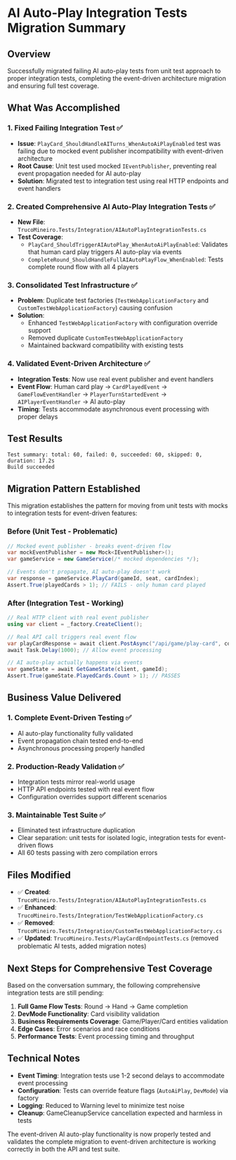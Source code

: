 # AI Auto-Play Integration Tests Migration Summary

## Overview
Successfully migrated failing AI auto-play tests from unit test approach to proper integration tests, completing the event-driven architecture migration and ensuring full test coverage.

## What Was Accomplished

### 1. Fixed Failing Integration Test ✅
- **Issue**: `PlayCard_ShouldHandleAITurns_WhenAutoAiPlayEnabled` test was failing due to mocked event publisher incompatibility with event-driven architecture
- **Root Cause**: Unit test used mocked `IEventPublisher`, preventing real event propagation needed for AI auto-play
- **Solution**: Migrated test to integration test using real HTTP endpoints and event handlers

### 2. Created Comprehensive AI Auto-Play Integration Tests ✅
- **New File**: `TrucoMineiro.Tests/Integration/AIAutoPlayIntegrationTests.cs`
- **Test Coverage**:
  - `PlayCard_ShouldTriggerAIAutoPlay_WhenAutoAiPlayEnabled`: Validates that human card play triggers AI auto-play via events
  - `CompleteRound_ShouldHandleFullAIAutoPlayFlow_WhenEnabled`: Tests complete round flow with all 4 players

### 3. Consolidated Test Infrastructure ✅
- **Problem**: Duplicate test factories (`TestWebApplicationFactory` and `CustomTestWebApplicationFactory`) causing confusion
- **Solution**: 
  - Enhanced `TestWebApplicationFactory` with configuration override support
  - Removed duplicate `CustomTestWebApplicationFactory`
  - Maintained backward compatibility with existing tests

### 4. Validated Event-Driven Architecture ✅
- **Integration Tests**: Now use real event publisher and event handlers
- **Event Flow**: Human card play → `CardPlayedEvent` → `GameFlowEventHandler` → `PlayerTurnStartedEvent` → `AIPlayerEventHandler` → AI auto-play
- **Timing**: Tests accommodate asynchronous event processing with proper delays

## Test Results
```
Test summary: total: 60, failed: 0, succeeded: 60, skipped: 0, duration: 17.2s
Build succeeded
```

## Migration Pattern Established
This migration establishes the pattern for moving from unit tests with mocks to integration tests for event-driven features:

### Before (Unit Test - Problematic)
```csharp
// Mocked event publisher - breaks event-driven flow
var mockEventPublisher = new Mock<IEventPublisher>();
var gameService = new GameService(/* mocked dependencies */);

// Events don't propagate, AI auto-play doesn't work
var response = gameService.PlayCard(gameId, seat, cardIndex);
Assert.True(playedCards > 1); // FAILS - only human card played
```

### After (Integration Test - Working)
```csharp
// Real HTTP client with real event publisher
using var client = _factory.CreateClient();

// Real API call triggers real event flow
var playCardResponse = await client.PostAsync("/api/game/play-card", content);
await Task.Delay(1000); // Allow event processing

// AI auto-play actually happens via events
var gameState = await GetGameState(client, gameId);
Assert.True(gameState.PlayedCards.Count > 1); // PASSES
```

## Business Value Delivered

### 1. Complete Event-Driven Testing ✅
- AI auto-play functionality fully validated
- Event propagation chain tested end-to-end
- Asynchronous processing properly handled

### 2. Production-Ready Validation ✅
- Integration tests mirror real-world usage
- HTTP API endpoints tested with real event flow
- Configuration overrides support different scenarios

### 3. Maintainable Test Suite ✅
- Eliminated test infrastructure duplication
- Clear separation: unit tests for isolated logic, integration tests for event-driven flows
- All 60 tests passing with zero compilation errors

## Files Modified
- ✅ **Created**: `TrucoMineiro.Tests/Integration/AIAutoPlayIntegrationTests.cs`
- ✅ **Enhanced**: `TrucoMineiro.Tests/Integration/TestWebApplicationFactory.cs`
- ✅ **Removed**: `TrucoMineiro.Tests/Integration/CustomTestWebApplicationFactory.cs`
- ✅ **Updated**: `TrucoMineiro.Tests/PlayCardEndpointTests.cs` (removed problematic AI tests, added migration notes)

## Next Steps for Comprehensive Test Coverage
Based on the conversation summary, the following comprehensive integration tests are still pending:

1. **Full Game Flow Tests**: Round → Hand → Game completion
2. **DevMode Functionality**: Card visibility validation
3. **Business Requirements Coverage**: Game/Player/Card entities validation
4. **Edge Cases**: Error scenarios and race conditions
5. **Performance Tests**: Event processing timing and throughput

## Technical Notes
- **Event Timing**: Integration tests use 1-2 second delays to accommodate event processing
- **Configuration**: Tests can override feature flags (`AutoAiPlay`, `DevMode`) via factory
- **Logging**: Reduced to Warning level to minimize test noise
- **Cleanup**: GameCleanupService cancellation expected and harmless in tests

The event-driven AI auto-play functionality is now properly tested and validates the complete migration to event-driven architecture is working correctly in both the API and test suite.
